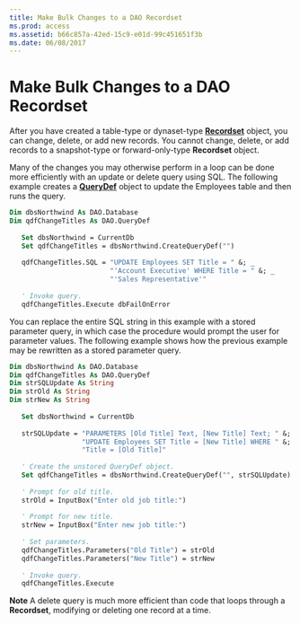 ```yaml
---
title: Make Bulk Changes to a DAO Recordset
ms.prod: access
ms.assetid: b66c857a-42ed-15c9-e01d-99c451651f3b
ms.date: 06/08/2017
---
```



# Make Bulk Changes to a DAO Recordset

After you have created a table-type or dynaset-type  **[Recordset](../../../api/overview/Access.md)** object, you can change, delete, or add new records. You cannot change, delete, or add records to a snapshot-type or forward-only-type **Recordset** object.

Many of the changes you may otherwise perform in a loop can be done more efficiently with an update or delete query using SQL. The following example creates a  **[QueryDef](../../../api/overview/Access.md)** object to update the Employees table and then runs the query.



```vb
Dim dbsNorthwind As DAO.Database 
Dim qdfChangeTitles As DAO.QueryDef 
 
   Set dbsNorthwind = CurrentDb 
   Set qdfChangeTitles = dbsNorthwind.CreateQueryDef("") 
 
   qdfChangeTitles.SQL = "UPDATE Employees SET Title = " &; _ 
                         "'Account Executive' WHERE Title = " &; _ 
                         "'Sales Representative'" 
 
   ' Invoke query. 
   qdfChangeTitles.Execute dbFailOnError 

```

You can replace the entire SQL string in this example with a stored parameter query, in which case the procedure would prompt the user for parameter values. The following example shows how the previous example may be rewritten as a stored parameter query.



```vb
Dim dbsNorthwind As DAO.Database 
Dim qdfChangeTitles As DAO.QueryDef 
Dim strSQLUpdate As String 
Dim strOld As String 
Dim strNew As String 
 
   Set dbsNorthwind = CurrentDb 
 
   strSQLUpdate = "PARAMETERS [Old Title] Text, [New Title] Text; " &; _ 
                  "UPDATE Employees SET Title = [New Title] WHERE " &; _ 
                  "Title = [Old Title]" 
 
   ' Create the unstored QueryDef object. 
   Set qdfChangeTitles = dbsNorthwind.CreateQueryDef("", strSQLUpdate) 
 
   ' Prompt for old title. 
   strOld = InputBox("Enter old job title:") 
 
   ' Prompt for new title. 
   strNew = InputBox("Enter new job title:") 
 
   ' Set parameters. 
   qdfChangeTitles.Parameters("Old Title") = strOld 
   qdfChangeTitles.Parameters("New Title") = strNew 
 
   ' Invoke query. 
   qdfChangeTitles.Execute 

```


 **Note**  A delete query is much more efficient than code that loops through a  **Recordset**, modifying or deleting one record at a time.



